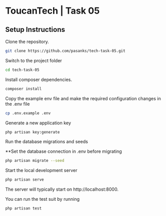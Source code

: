 # ToucanTech | Task 05

## Setup Instructions

Clone the repository.
```bash
git clone https://github.com/pasanks/tech-task-05.git
```

Switch to the project folder

```bash
cd tech-task-05
```

Install composer dependencies.

```bash
composer install
```

Copy the example env file and make the required configuration changes in the .env file

```bash
cp .env.example .env
```

Generate a new application key
```bash
php artisan key:generate
```
Run the database migrations and seeds

**Set the database connection in .env before migrating

```bash
php artisan migrate --seed
```

Start the local development server

```bash
php artisan serve
```
The server will typically start on http://localhost:8000.

You can run the test suit by running

```bash
php artisan test
```

